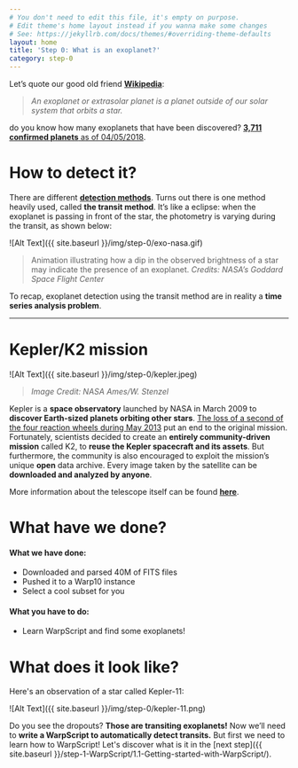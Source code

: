 ```yaml
---
# You don't need to edit this file, it's empty on purpose.
# Edit theme's home layout instead if you wanna make some changes
# See: https://jekyllrb.com/docs/themes/#overriding-theme-defaults
layout: home
title: 'Step 0: What is an exoplanet?'
category: step-0
---
```


Let’s quote our good old friend [**Wikipedia**](https://en.wikipedia.org/wiki/Exoplanet):

> _An exoplanet or extrasolar planet is a planet outside of our solar system that orbits a star._

do you know how many exoplanets that have been discovered? [**3,711 confirmed planets** as of 04/05/2018](https://exoplanetarchive.ipac.caltech.edu/).

#  How to detect it?
There are different [**detection methods**](https://en.wikipedia.org/wiki/Methods_of_detecting_exoplanets). Turns out there is one method heavily used, called **the transit method**. It’s like a eclipse: when the exoplanet is passing in front of the star, the photometry is varying during the transit, as shown below:


![Alt Text]({{ site.baseurl }}/img/step-0/exo-nasa.gif)

> Animation illustrating how a dip in the observed brightness of a star may indicate the presence of an exoplanet.
> _Credits: NASA’s Goddard Space Flight Center_


To recap, exoplanet detection using the transit method are in reality a **time series analysis problem**.

* * *

# Kepler/K2 mission


![Alt Text]({{ site.baseurl }}/img/step-0/kepler.jpeg)

> _Image Credit: NASA Ames/W. Stenzel_

Kepler is a **space observatory** launched by NASA in March 2009 to **discover Earth-sized planets orbiting other stars**. [The loss of a second of the four reaction wheels during May 2013](https://www.nasa.gov/feature/ames/nasas-k2-mission-the-kepler-space-telescopes-second-chance-to-shine) put an end to the original mission. Fortunately, scientists decided to create an **entirely community-driven mission** called K2, to **reuse the Kepler spacecraft and its assets**. But furthermore, the community is also encouraged to exploit the mission’s unique **open** data archive. Every image taken by the satellite can be **downloaded and analyzed by anyone**.

More information about the telescope itself can be found [**here**](https://keplerscience.arc.nasa.gov/the-kepler-space-telescope.html).

# What have we done?

#### What we have done:

* Downloaded and parsed 40M of FITS files
* Pushed it to a Warp10 instance
* Select a cool subset for you

#### What you have to do:

* Learn WarpScript and find some exoplanets!

# What does it look like?

Here's an observation of a star called Kepler-11:

![Alt Text]({{ site.baseurl }}/img/step-0/kepler-11.png)

Do you see the dropouts? **Those are transiting exoplanets!** Now we’ll need to **write a WarpScript to automatically detect transits.** But first we need to learn how to WarpScript! Let's discover what is it in the [next step]({{ site.baseurl }}/step-1-WarpScript/1.1-Getting-started-with-WarpScript/).